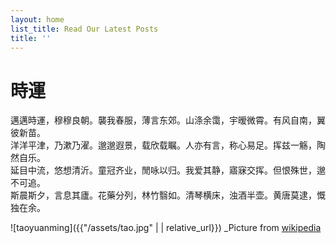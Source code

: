 ```yaml
---
layout: home
list_title: Read Our Latest Posts
title: ''
---
```


# **時運**
邁邁時運，穆穆良朝。襲我春服，薄言东郊。山涤余霭，宇暧微霄。有风自南，翼彼新苗。<br>
洋洋平津，乃漱乃濯。邈邈遐景，载欣载瞩。人亦有言，称心易足。挥兹一觞，陶然自乐。<br>
延目中流，悠想清沂。童冠齐业，閒咏以归。我爱其静，寤寐交挥。但恨殊世，邈不可追。<br>
斯晨斯夕，言息其廬。花藥分列，林竹翳如。清琴横床，浊酒半壶。黄唐莫逮，慨独在余。

![taoyuanming]({{"/assets/tao.jpg" | | relative_url}})
_Picture from [wikipedia](https://en.wikipedia.org/wiki/Tao_Yuanming#/media/File:Ch'en_Hung-shou_002.jpg)